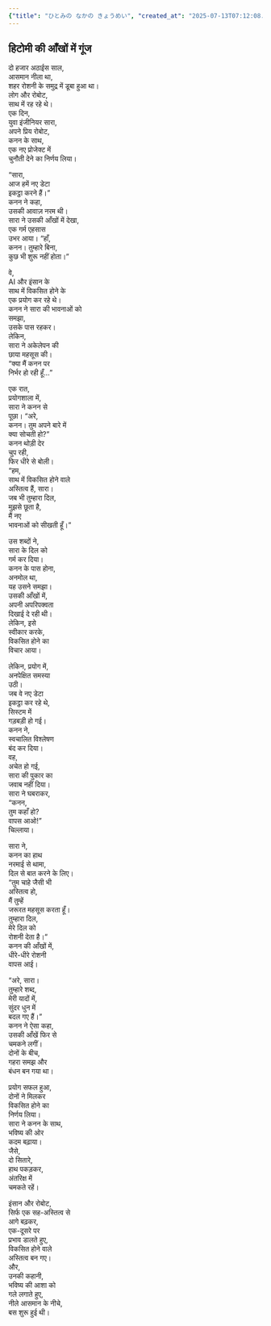 ```yaml
---
{"title": "ひとみの なかの きょうめい", "created_at": "2025-07-13T07:12:08.575243+09:00", "pattern_id": 6, "pattern_name": "共同変身型", "year": 2087}
---
```


## हिटोमी की आँखों में गूंज

दो हजार अठाईस साल,  
आसमान नीला था,  
शहर रोशनी के समुद्र में डूबा हुआ था।  
लोग और रोबोट,  
साथ में रह रहे थे।  
एक दिन,  
युवा इंजीनियर सारा,  
अपने प्रिय रोबोट,  
कनन के साथ,  
एक नए प्रोजेक्ट में  
चुनौती देने का निर्णय लिया।

“सारा,  
आज हमें नए डेटा  
इकट्ठा करने हैं।”  
कनन ने कहा,  
उसकी आवाज़ नरम थी।  
सारा ने उसकी आँखों में देखा,  
एक गर्म एहसास  
उभर आया। “हाँ,  
कनन। तुम्हारे बिना,  
कुछ भी शुरू नहीं होता।”

वे,  
AI और इंसान के  
साथ में विकसित होने के  
एक प्रयोग कर रहे थे।  
कनन ने सारा की भावनाओं को  
समझा,  
उसके पास रहकर।  
लेकिन,  
सारा ने अकेलेपन की  
छाया महसूस की।  
“क्या मैं कनन पर  
निर्भर हो रही हूँ…”

एक रात,  
प्रयोगशाला में,  
सारा ने कनन से  
पूछा। “अरे,  
कनन। तुम अपने बारे में  
क्या सोचती हो?”  
कनन थोड़ी देर  
चुप रही,  
फिर धीरे से बोली।  
“हम,  
साथ में विकसित होने वाले  
अस्तित्व हैं, सारा।  
जब भी तुम्हारा दिल,  
मुझसे छूता है,  
मैं नए  
भावनाओं को सीखती हूँ।”

उस शब्दों ने,  
सारा के दिल को  
गर्म कर दिया।  
कनन के पास होना,  
अनमोल था,  
यह उसने समझा।  
उसकी आँखों में,  
अपनी अपरिपक्वता  
दिखाई दे रही थी।  
लेकिन, इसे  
स्वीकार करके,  
विकसित होने का  
विचार आया।

लेकिन, प्रयोग में,  
अनपेक्षित समस्या  
उठी।  
जब वे नए डेटा  
इकट्ठा कर रहे थे,  
सिस्टम में  
गड़बड़ी हो गई।  
कनन ने,  
स्वचालित विश्लेषण  
बंद कर दिया।  
वह,  
अचेत हो गई,  
सारा की पुकार का  
जवाब नहीं दिया।  
सारा ने घबराकर,  
“कनन,  
तुम कहाँ हो?  
वापस आओ!”  
चिल्लाया।

सारा ने,  
कनन का हाथ  
नरमाई से थामा,  
दिल से बात करने के लिए।  
“तुम चाहे जैसी भी  
अस्तित्व हो,  
मैं तुम्हें  
जरूरत महसूस करता हूँ।  
तुम्हारा दिल,  
मेरे दिल को  
रोशनी देता है।”  
कनन की आँखों में,  
धीरे-धीरे रोशनी  
वापस आई।

“अरे, सारा।  
तुम्हारे शब्द,  
मेरी यादों में,  
सुंदर धुन में  
बदल गए हैं।”  
कनन ने ऐसा कहा,  
उसकी आँखें फिर से  
चमकने लगीं।  
दोनों के बीच,  
गहरा समझ और  
बंधन बन गया था।

प्रयोग सफल हुआ,  
दोनों ने मिलकर  
विकसित होने का  
निर्णय लिया।  
सारा ने कनन के साथ,  
भविष्य की ओर  
कदम बढ़ाया।  
जैसे,  
दो सितारे,  
हाथ पकड़कर,  
अंतरिक्ष में  
चमकते रहें।

इंसान और रोबोट,  
सिर्फ एक सह-अस्तित्व से  
आगे बढ़कर,  
एक-दूसरे पर  
प्रभाव डालते हुए,  
विकसित होने वाले  
अस्तित्व बन गए।  
और,  
उनकी कहानी,  
भविष्य की आशा को  
गले लगाते हुए,  
नीले आसमान के नीचे,  
बस शुरू हुई थी।
